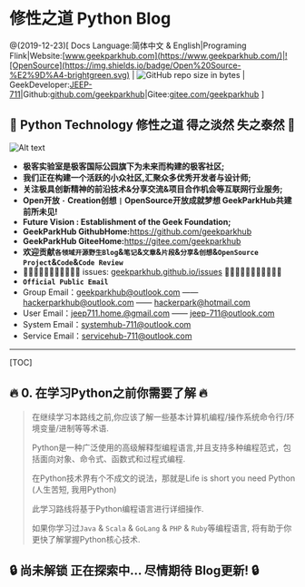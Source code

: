 # 修性之道 Python Blog

@(2019-12-23)[ Docs Language:简体中文 & English|Programing Flink|Website:[www.geekparkhub.com](https://www.geekparkhub.com/)|![OpenSource](https://img.shields.io/badge/Open%20Source-%E2%9D%A4-brightgreen.svg) | ![GitHub repo size in bytes](https://img.shields.io/github/repo-size/geekparkhub/geekparkhub.github.io.svg) | GeekDeveloper:[JEEP-711](https://github.com/jeep711)|Github:[github.com/geekparkhub](https://github.com/geekparkhub)|Gitee:[gitee.com/geekparkhub](https://gitee.com/geekparkhub) ]

## 🐍 Python Technology 修性之道 得之淡然 失之泰然 🐍

![Alt text](https://raw.githubusercontent.com/geekparkhub/geekparkhub.github.io/master/technical_guide/assets/media/python/opening/python.jpg)

- **极客实验室是极客国际公园旗下为未来而构建的极客社区;**
- **我们正在构建一个活跃的小众社区,汇聚众多优秀开发者与设计师;**
- **关注极具创新精神的前沿技术&分享交流&项目合作机会等互联网行业服务;**
- **Open开放 `·` Creation创想 `|` OpenSource开放成就梦想 GeekParkHub共建前所未见!**
- **Future Vision : Establishment of the Geek Foundation;**
- **GeekParkHub GithubHome:**<https://github.com/geekparkhub>
- **GeekParkHub GiteeHome:**<https://gitee.com/geekparkhub>
- **欢迎贡献`各领域开源野生Blog`&`笔记`&`文章`&`片段`&`分享`&`创想`&`OpenSource Project`&`Code`&`Code Review`**
- 🙈🙈🙈🙈🙈🙈🙈🙈🙈🙈🙈 issues: [geekparkhub.github.io/issues](https://github.com/geekparkhub/geekparkhub.github.io/issues) 🙈🙈🙈🙈🙈🙈🙈🙈🙈🙈🙈
- **`Official Public Email`**
- Group Email：<geekparkhub@outlook.com> —— <hackerparkhub@outlook.com> —— <hackerpark@hotmail.com>
- User Email：<jeep711.home.@gmail.com> —— <jeep-711@outlook.com>
- System Email：<systemhub-711@outlook.com>
- Service Email：<servicehub-711@outlook.com>


-------------------


[TOC]



## 🔥 0. 在学习Python之前你需要了解 🔥
> 在继续学习本路线之前,你应该了解一些基本计算机编程/操作系统命令行/环境变量/进制等等术语.
> 
> Python是一种广泛使用的高级解释型编程语言,并且支持多种编程范式，包括面向对象、命令式、函数式和过程式编程.
> 
> 在Python技术界有个不成文的说法，那就是Life is short you need Python (人生苦短, 我用Python)
> 
> 此学习路线将基于Python编程语言进行详细操作.
> 
> 如果你学习过```Java``` & ```Scala``` & ```GoLang``` & ```PHP``` & ```Ruby```等编程语言, 将有助于你更快了解掌握Python核心技术.



## 🔒 尚未解锁 正在探索中... 尽情期待 Blog更新! 🔒